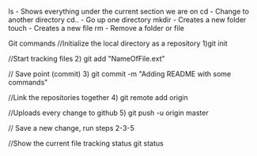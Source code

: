 ls - Shows everything under the current section we are on
cd - Change to another directory
cd.. - Go up one directory
mkdir - Creates a new folder
touch - Creates a new file
rm - Remove a folder or file


Git commands
//Initialize the local directory as a repository
1)git init

//Start tracking files
2) git add "NameOfFile.ext"

// Save point (commit)
3) git commit -m  "Adding README with some commands"

//Link the repositories together
4) git remote add origin 

//Uploads every change to github
5) git push -u origin master

// Save a new change, run steps 2-3-5

//Show the current file tracking status
git status
